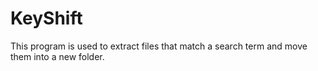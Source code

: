 # KeyShift
This program is used to extract files that match a search term and move them into a new folder.
